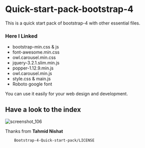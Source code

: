# Quick-start-pack-bootstrap-4
This is a quick start pack of bootstrap-4 with other essential files.

### Here I Linked
- bootstrap-min.css & js
- font-awesome.min.css
- owl.carousel.min.css
- jquery-3.2.1.slim.min.js
- popper-1.12.9.min.js
- owl.carousel.min.js
- style.css & main.js
- Roboto google font

You can use it easily for your web design and development.

## Have a look to the index
![screenshot_106](https://user-images.githubusercontent.com/43580743/52961642-9c938c00-33c5-11e9-821c-195fbf8dfb28.png)

Thanks from **Tahmid Nishat**


        Bootstrap-4-Quick-start-pack/LICENSE
      
      
